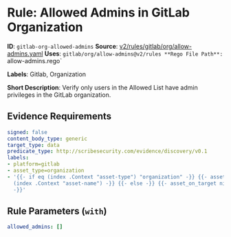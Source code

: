 # Rule: Allowed Admins in GitLab Organization

**ID**: `gitlab-org-allowed-admins`
**Source**: [v2/rules/gitlab/org/allow-admins.yaml](https://github.com/scribe-public/sample-policies/v2/rules/gitlab/org/allow-admins.yaml)
**Uses**: `gitlab/org/allow-admins@v2/rules
**Rego File Path**: `allow-admins.rego`

**Labels**: Gitlab, Organization

**Short Description**: Verify only users in the Allowed List have admin privileges in the GitLab organization.

## Evidence Requirements

```yaml
signed: false
content_body_type: generic
target_type: data
predicate_type: http://scribesecurity.com/evidence/discovery/v0.1
labels:
- platform=gitlab
- asset_type=organization
- '{{- if eq (index .Context "asset-type") "organization" -}} {{- asset_on_target
  (index .Context "asset-name") -}} {{- else -}} {{- asset_on_target nil -}} {{- end
  -}}'
```
## Rule Parameters (`with`)

```yaml
allowed_admins: []
```

